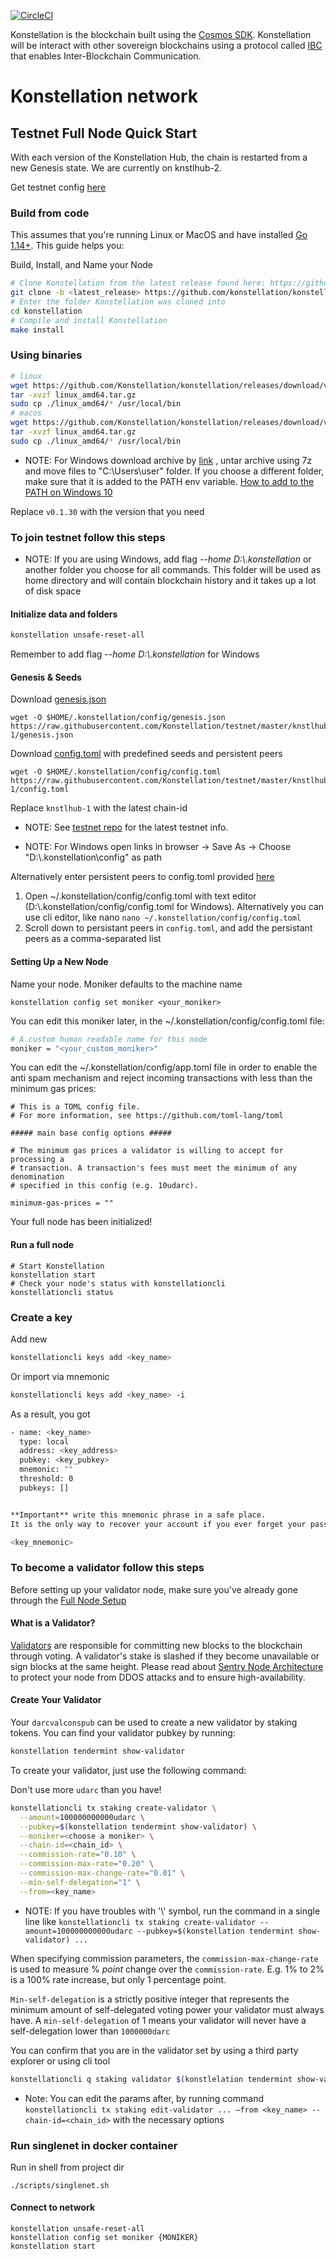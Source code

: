 [![CircleCI](https://circleci.com/gh/circleci/circleci-docs.svg?style=shield)](https://circleci.com/gh/Konstellation/konstellation)

Konstellation is the blockchain built using the [Cosmos SDK](https://github.com/cosmos/cosmos-sdk). Konstellation will be interact with other sovereign blockchains using a protocol called [IBC](https://github.com/cosmos/ics/tree/master/ibc) that enables Inter-Blockchain Communication.

# Konstellation network

## Testnet Full Node Quick Start
With each version of the Konstellation Hub, the chain is restarted from a new Genesis state. We are currently on knstlhub-2.

Get testnet config [here](https://github.com/Konstellation/testnet)

### Build from code

This assumes that you're running Linux or MacOS and have installed [Go 1.14+](https://golang.org/dl/).  This guide helps you:

Build, Install, and Name your Node
```bash
# Clone Konstellation from the latest release found here: https://github.com/konstellation/konstellation/releases
git clone -b <latest_release> https://github.com/konstellation/konstellation
# Enter the folder Konstellation was cloned into
cd konstellation
# Compile and install Konstellation
make install
```

### Using binaries
```bash
# linux
wget https://github.com/Konstellation/konstellation/releases/download/v0.1.30/linux_amd64.tar.gz
tar -xvzf linux_amd64.tar.gz
sudo cp ./linux_amd64/* /usr/local/bin
# macos
wget https://github.com/Konstellation/konstellation/releases/download/v0.1.30/darwin_amd64.tar.gz
tar -xvzf linux_amd64.tar.gz
sudo cp ./linux_amd64/* /usr/local/bin
```
* NOTE: For Windows download archive by [link](https://github.com/Konstellation/konstellation/releases/download/v0.1.30/windows_amd64.tar.gz) , untar archive using 7z and move files to "C:\\Users\user" folder. If you choose a different folder, make sure that it is added to the PATH env variable. [How to add to the PATH on Windows 10](https://www.architectryan.com/2018/03/17/add-to-the-path-on-windows-10/)

Replace `v0.1.30` with the version that you need

### To join testnet follow this steps

* NOTE: If you are using Windows, add flag *--home D:\\.konstellation* or another folder you choose for all commands.  This folder will be used as home directory and will contain blockchain history and it takes up a lot of disk space

#### Initialize data and folders
```bash
konstellation unsafe-reset-all
```

Remember to add flag *--home D:\\.konstellation* for Windows

#### Genesis & Seeds
Download [genesis.json](https://raw.githubusercontent.com/Konstellation/testnet/master/knstlhub-1/genesis.json)
```
wget -O $HOME/.konstellation/config/genesis.json https://raw.githubusercontent.com/Konstellation/testnet/master/knstlhub-1/genesis.json
```
Download [config.toml](https://raw.githubusercontent.com/Konstellation/testnet/master/knstlhub-1/config.toml) with predefined seeds and persistent peers
```
wget -O $HOME/.konstellation/config/config.toml https://raw.githubusercontent.com/Konstellation/testnet/master/knstlhub-1/config.toml
```

Replace `knstlhub-1` with the latest chain-id
* NOTE: See [testnet repo](https://github.com/Konstellation/testnet) for the latest testnet info.

* NOTE: For Windows open links in browser -> Save As -> Choose "D:\\.konstellation\config" as path

Alternatively enter persistent peers to config.toml provided [here](https://github.com/Konstellation/testnet/tree/master/knstlhub-1)

1) Open ~/.konstellation/config/config.toml with text editor (D:\\.konstellation/config/config.toml for Windows). Alternatively you can use cli editor, like nano ``` nano ~/.konstellation/config/config.toml ```
2) Scroll down to persistant peers in `config.toml`, and add the persistant peers as a comma-separated list

#### Setting Up a New Node
Name your node. Moniker defaults to the machine name
```
konstellation config set moniker <your_moniker>
```

You can edit this moniker later, in the ~/.konstellation/config/config.toml file:
```bash
# A custom human readable name for this node
moniker = "<your_custom_moniker>"
```

You can edit the ~/.konstellation/config/app.toml file in order to enable the anti spam mechanism and reject incoming transactions with less than the minimum gas prices:
```
# This is a TOML config file.
# For more information, see https://github.com/toml-lang/toml

##### main base config options #####

# The minimum gas prices a validator is willing to accept for processing a
# transaction. A transaction's fees must meet the minimum of any denomination
# specified in this config (e.g. 10udarc).

minimum-gas-prices = ""
```
Your full node has been initialized!

#### Run a full node
```
# Start Konstellation
konstellation start
# Check your node's status with konstellationcli
konstellationcli status
```

### Create a key
Add new
``` bash
konstellationcli keys add <key_name>
```

Or import via mnemonic
```bash
konstellationcli keys add <key_name> -i
```

As a result, you got
```bash
- name: <key_name>
  type: local
  address: <key_address>
  pubkey: <key_pubkey>
  mnemonic: ""
  threshold: 0
  pubkeys: []


**Important** write this mnemonic phrase in a safe place.
It is the only way to recover your account if you ever forget your password.

<key_mnemonic>
```

### To become a validator follow this steps
Before setting up your validator node, make sure you've already gone through the [Full Node Setup](https://github.com/Konstellation/konstellation#to-join-testnet-follow-this-steps)

#### What is a Validator?
[Validators](https://hub.cosmos.network/master/validators/overview.html) are responsible for committing new blocks to the blockchain through voting. A validator's stake is slashed if they become unavailable or sign blocks at the same height.
Please read about [Sentry Node Architecture](https://hub.cosmos.network/master/validators/validator-faq.html#how-can-validators-protect-themselves-from-denial-of-service-attacks) to protect your node from DDOS attacks and to ensure high-availability.

#### Create Your Validator

Your `darcvalconspub` can be used to create a new validator by staking tokens. You can find your validator pubkey by running:

```bash
konstellation tendermint show-validator
```

To create your validator, just use the following command:
 
Don't use more `udarc` than you have! 

```bash
konstellationcli tx staking create-validator \
  --amount=100000000000udarc \
  --pubkey=$(konstellation tendermint show-validator) \
  --moniker=<choose a moniker> \
  --chain-id=<chain_id> \
  --commission-rate="0.10" \
  --commission-max-rate="0.20" \
  --commission-max-change-rate="0.01" \
  --min-self-delegation="1" \
  --from=<key_name>
```

* NOTE: If you have troubles with \'\\\' symbol, run the command in a single line like `konstellationcli tx staking create-validator --amount=100000000000udarc --pubkey=$(konstellation tendermint show-validator) ...`

When specifying commission parameters, the `commission-max-change-rate` is used to measure % _point_ change over the `commission-rate`. E.g. 1% to 2% is a 100% rate increase, but only 1 percentage point.

`Min-self-delegation` is a strictly positive integer that represents the minimum amount of self-delegated voting power your validator must always have. A `min-self-delegation` of 1 means your validator will never have a self-delegation lower than `1000000darc`

You can confirm that you are in the validator set by using a third party explorer or using cli tool
```bash
konstellationcli q staking validator $(konstlelation tendermint show-validator)
```

* Note: You can edit the params after, by running command `konstellationcli tx staking edit-validator ... —from <key_name> --chain-id=<chain_id>` with the necessary options

### Run singlenet in docker container 
Run in shell from project dir
```shell script
./scripts/singlenet.sh
```

#### Connect to network
```shell script
konstellation unsafe-reset-all
konstellation config set moniker {MONIKER}
konstellation start
```
